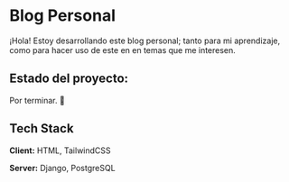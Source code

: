 
# Blog Personal

¡Hola! Estoy desarrollando este blog personal; tanto para mi aprendizaje, como para hacer uso de este en en temas que me interesen.




## Estado del proyecto:

Por terminar. 🧱


## Tech Stack

**Client:** HTML, TailwindCSS

**Server:** Django, PostgreSQL

